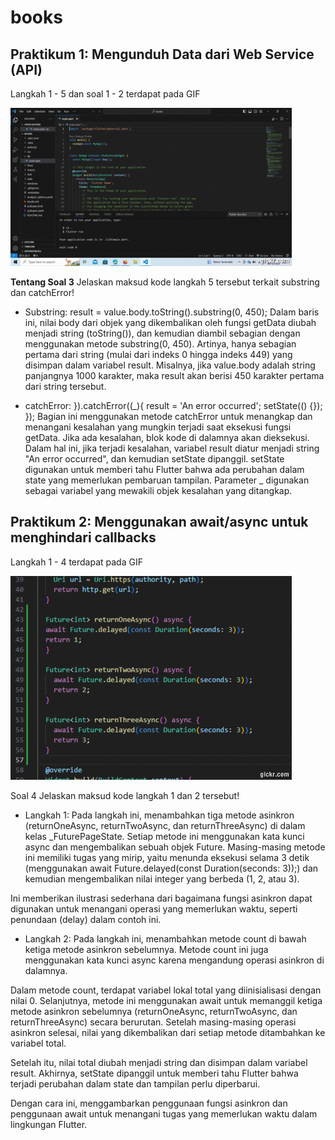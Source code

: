 # books

## Praktikum 1: Mengunduh Data dari Web Service (API)

Langkah 1 - 5 dan soal 1 - 2 terdapat pada GIF

![Hasil](images/praktikum_1.gif)

<b>Tentang Soal 3</b>
Jelaskan maksud kode langkah 5 tersebut terkait substring dan catchError!
- Substring:
result = value.body.toString().substring(0, 450);
Dalam baris ini, nilai body dari objek yang dikembalikan oleh fungsi getData diubah menjadi string (toString()), dan kemudian diambil sebagian dengan menggunakan metode substring(0, 450). Artinya, hanya sebagian pertama dari string (mulai dari indeks 0 hingga indeks 449) yang disimpan dalam variabel result.
Misalnya, jika value.body adalah string panjangnya 1000 karakter, maka result akan berisi 450 karakter pertama dari string tersebut.

- catchError:
}).catchError((_){
  result = 'An error occurred';
  setState(() {});
});
Bagian ini menggunakan metode catchError untuk menangkap dan menangani kesalahan yang mungkin terjadi saat eksekusi fungsi getData. Jika ada kesalahan, blok kode di dalamnya akan dieksekusi. Dalam hal ini, jika terjadi kesalahan, variabel result diatur menjadi string "An error occurred", dan kemudian setState dipanggil. setState digunakan untuk memberi tahu Flutter bahwa ada perubahan dalam state yang memerlukan pembaruan tampilan.
Parameter _ digunakan sebagai variabel yang mewakili objek kesalahan yang ditangkap.

## Praktikum 2: Menggunakan await/async untuk menghindari callbacks

Langkah 1 - 4 terdapat pada GIF

![Hasil](images/praktikum_2.gif)

Soal 4
Jelaskan maksud kode langkah 1 dan 2 tersebut!
- Langkah 1:
Pada langkah ini, menambahkan tiga metode asinkron (returnOneAsync, returnTwoAsync, dan returnThreeAsync) di dalam kelas _FuturePageState. Setiap metode ini menggunakan kata kunci async dan mengembalikan sebuah objek Future<int>. Masing-masing metode ini memiliki tugas yang mirip, yaitu menunda eksekusi selama 3 detik (menggunakan await Future.delayed(const Duration(seconds: 3));) dan kemudian mengembalikan nilai integer yang berbeda (1, 2, atau 3).

Ini memberikan ilustrasi sederhana dari bagaimana fungsi asinkron dapat digunakan untuk menangani operasi yang memerlukan waktu, seperti penundaan (delay) dalam contoh ini.

- Langkah 2:
Pada langkah ini, menambahkan metode count di bawah ketiga metode asinkron sebelumnya. Metode count ini juga menggunakan kata kunci async karena mengandung operasi asinkron di dalamnya.

Dalam metode count, terdapat variabel lokal total yang diinisialisasi dengan nilai 0. Selanjutnya, metode ini menggunakan await untuk memanggil ketiga metode asinkron sebelumnya (returnOneAsync, returnTwoAsync, dan returnThreeAsync) secara berurutan. Setelah masing-masing operasi asinkron selesai, nilai yang dikembalikan dari setiap metode ditambahkan ke variabel total.

Setelah itu, nilai total diubah menjadi string dan disimpan dalam variabel result. Akhirnya, setState dipanggil untuk memberi tahu Flutter bahwa terjadi perubahan dalam state dan tampilan perlu diperbarui.

Dengan cara ini, menggambarkan penggunaan fungsi asinkron dan penggunaan await untuk menangani tugas yang memerlukan waktu dalam lingkungan Flutter.


